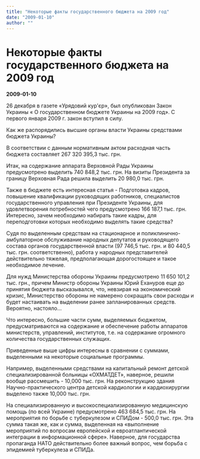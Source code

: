 ```yaml
---
title: "Некоторые факты государственного бюджета на 2009 год"
date: "2009-01-10"
author: ""
---
```


# Некоторые факты государственного бюджета на 2009 год

**2009-01-10** 

26 декабря в газете «Урядовий кур'єр», был опубликован Закон Украины « О государственном бюджете Украины на 2009 год». С первого января 2009 г. закон вступил в силу.

Как же распорядились высшие органы власти Украины средствами бюджета Украины?

В соответствии с данным нормативным актом расходная часть бюджета составляет 267 320 395,3 тыс. грн.

Итак, на содержание аппарата Верховной Рады Украины предусмотрено выделить 740 848,2 тыс. грн. На визиты Президента за границу Верховная Рада решила выделить 20 980,0 тыс. грн.

Также в бюджете есть интересная статья - Подготовка кадров, повышение квалификации руководящих работников, специалистов государственного управления при Президенте Украины, для удовлетворения потребностей чего предусмотрено 166 187,1 тыс. грн. Интересно, зачем необходимо набирать такие кадры, для переподготовки которых необходимо выделять такие средства?

Судя по выделенным средствам на стационарное и поликлинично-амбулаторное обслуживание народных депутатов и руководящего состава органов государственной власти (97 746,5 тыс. грн. и 80 440,5 тыс. грн. соответственно), работа у народных представителей действительно тяжелая, предполагающая дорогостоящее и такое необходимое лечение.

Для нужд Министерства обороны Украины предусмотрено 11 650 101,2 тыс. грн., причем Министр обороны Украины Юрий Ехануров еще до принятия бюджета высказывался, что, невзирая на экономический кризис, Министерство обороны не намерено сокращать свои расходы и будет настаивать на выделении ранее запланированных средств. Вероятно, настояло...

Что интересно, большие части сумм, выделяемых бюджетом, предусматриваются на содержание и обеспечение работы аппаратов министерств, управлений, институтов, т.е. на содержание огромного количества государственных служащих.

Приведенные выше цифры интересны в сравнении с суммами, выделенными на некоторые социальные программы.

Например, выделенными средствами на капитальный ремонт детской специализированной больницы «ОХМАТДЕТ», наверное, решили вообще рассмешить - 10,000 тыс. грн. На реконструкцию здания Научно-практического центра детской кардиологии и кардиохирургии выделено также 10,000 тыс. грн.

На специализированную и высокоспециализированную медицинскую помощь (по всей Украине) предусмотрено 463 684,5 тыс. грн. На мероприятия по борьбе с туберкулезом и СПИДом - 500,0 тыс. грн. Эта сумма такая же, как и сумма, выделенная на «выполнение мероприятий по вопросам европейской и евроатлантической интеграции в информационной сфере». Наверное, для государства пропаганда НАТО действительно более важный вопрос, чем борьба с эпидемией туберкулеза и СПИДа.